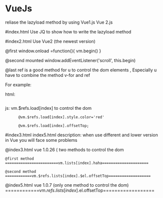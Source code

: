 # VueJs
reliase  the lazyload method by using Vue1.js Vue 2.js

#index.html
Use JQ to show how to write the lazyload method

#index2.html
Use Vue2 (the newest version) 

@first
  window.onload =function(){
  vm.begin()
  }
  
@second
 mounted
 window.addEventListener('scroll', this.begin) 
 
@last 
  ref  is a good method for u to control the dom elements ,
  Especially u have to combine the method v-for and ref 


 For example:
 
 html:    <div v-for="list in lists"><img ref="load"/></div>
 
 js:      vm.$refs.load[index]  to control the dom
 
          @vm.$refs.load[index].style.color='red'
          
          @vm.$refs.load[index].offsetTop;
          
#index3.html  index5.html
 description:
 when use  different and lower version in Vue you will face some problems
 
 @index3.html  vue 1.0.26 ( two methods to control the dom
    
    @first method
    ========================vm.lists[index].haha=====================
    
    @second method
    ============vm.$refs.lists[index].$el.offsetTop===================     
 @index5.html  vue 1.0.7 (only one method to control the dom)
     ============vm.$refs.lists[index].$el.offsetTop==================
